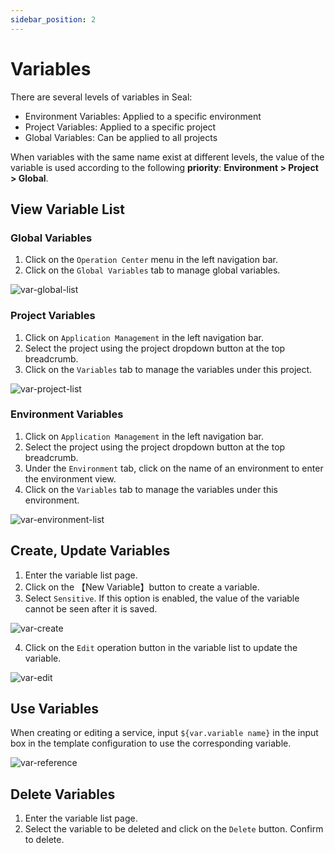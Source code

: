 ```yaml
---
sidebar_position: 2
---
```


# Variables

There are several levels of variables in Seal:

- Environment Variables: Applied to a specific environment
- Project Variables: Applied to a specific project
- Global Variables: Can be applied to all projects

When variables with the same name exist at different levels, the value of the variable is used according to the following **priority**: **Environment > Project > Global**.

## View Variable List

### Global Variables
1. Click on the `Operation Center` menu in the left navigation bar.
2. Click on the `Global Variables` tab to manage global variables.

![var-global-list](/img/v0.3.0/opration/variable/op-var-global-list-en.png)

### Project Variables

1. Click on `Application Management` in the left navigation bar.
2. Select the project using the project dropdown button at the top breadcrumb.
3. Click on the `Variables` tab to manage the variables under this project.

![var-project-list](/img/v0.3.0/opration/variable/op-var-proj-list-en.png)

### Environment Variables

1. Click on `Application Management` in the left navigation bar.
2. Select the project using the project dropdown button at the top breadcrumb.
3. Under the `Environment` tab, click on the name of an environment to enter the environment view.
4. Click on the `Variables` tab to manage the variables under this environment.

![var-environment-list](/img/v0.3.0/opration/variable/op-var-env-list-en.png)

## Create, Update Variables

1. Enter the variable list page.
2. Click on the 【New Variable】button to create a variable.
3. Select `Sensitive`. If this option is enabled, the value of the variable cannot be seen after it is saved.

![var-create](/img/v0.3.0/opration/variable/op-var-create-en.png)

4. Click on the `Edit` operation button in the variable list to update the variable.

![var-edit](/img/v0.3.0/opration/variable/op-var-edit-en.png)

## Use Variables

When creating or editing a service, input `${var.variable name}` in the input box in the template configuration to use the corresponding variable.

![var-reference](/img/v0.3.0/opration/variable/op-var-ref-en.png)

## Delete Variables

1. Enter the variable list page.
2. Select the variable to be deleted and click on the `Delete` button. Confirm to delete.
